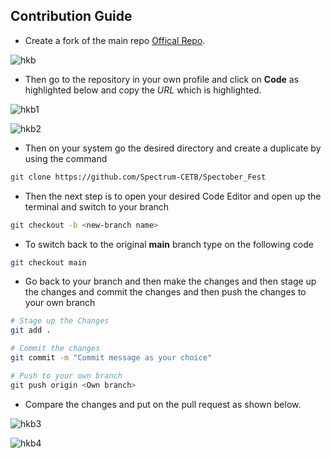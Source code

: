 ## Contribution Guide

- Create a fork of the main repo [Offical Repo](https://github.com/Spectrum-CETB/Spectober_Fest).

![hkb](https://github.com/Aditya-150/HacktoberFest-2023/assets/78409764/9172d04b-a4bd-45ef-bf67-df9f6c5ac80b)

- Then go to the repository in your own profile and click on **Code** as highlighted below and copy the _URL_ which is highlighted.

![hkb1](https://github.com/Aditya-150/HacktoberFest-2023/assets/78409764/7ed6cf8f-4a2d-412d-9442-751009665c07)

![hkb2](https://github.com/Aditya-150/HacktoberFest-2023/assets/78409764/741e3361-1bd8-4c68-a51e-b7548bc79f9d)

- Then on your system go the desired directory and create a duplicate by using the command

```bash
git clone https://github.com/Spectrum-CETB/Spectober_Fest
```

- Then the next step is to open your desired Code Editor and open up the terminal and switch to your branch

```bash
git checkout -b <new-branch name>
```

- To switch back to the original **main** branch type on the following code

```bash
git checkout main
```

- Go back to your branch and then make the changes and then stage up the changes and commit the changes and then push the changes to your own branch

```bash
# Stage up the Changes
git add .

# Commit the changes
git commit -m "Commit message as your choice"

# Push to your own branch
git push origin <Own branch>
```

- Compare the changes and put on the pull request as shown below.

![hkb3](https://github.com/Aditya-150/HacktoberFest-2023/assets/78409764/cf25073e-02b6-45f6-a382-60211f500e78)


![hkb4](https://github.com/Aditya-150/HacktoberFest-2023/assets/78409764/08ab9ce3-6292-43aa-ba47-dbc37254bf05)


